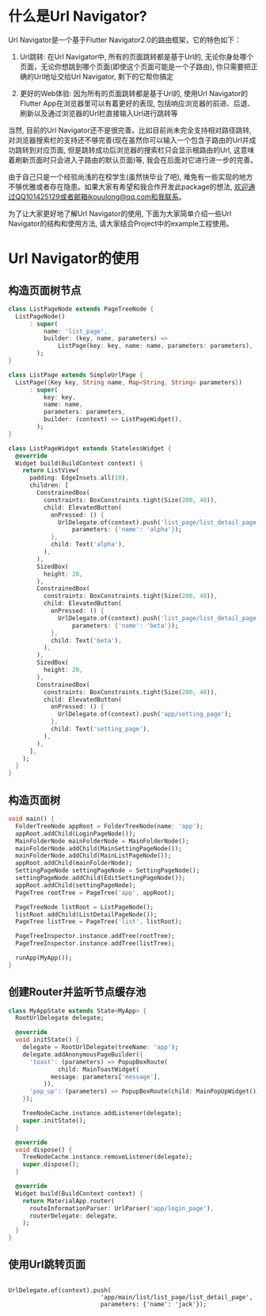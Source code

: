# 什么是Url Navigator?
Url Navigator是一个基于Flutter Navigator2.0的路由框架，它的特色如下：

1. Url跳转: 在Url Navigator中, 所有的页面跳转都是基于Url的, 无论你身处哪个页面，无论你想跳到哪个页面(即使这个页面可能是一个子路由), 你只需要把正确的Url地址交给Url Navigator, 剩下的它帮你搞定

2. 更好的Web体验: 因为所有的页面跳转都是基于Url的, 使用Url Navigator的Flutter App在浏览器里可以有着更好的表现, 包括响应浏览器的前进、后退、刷新以及通过浏览器的Url栏直接输入Url进行跳转等

当然, 目前的Url Navigator还不是很完善。比如目前尚未完全支持相对路径跳转, 对浏览器搜索栏的支持还不够完善(现在虽然你可以输入一个包含子路由的Url并成功跳转到对应页面, 但是跳转成功后浏览器的搜索栏只会显示根路由的Url, 这意味着刷新页面时只会进入子路由的默认页面)等, 我会在后面对它进行进一步的完善。

由于自己只是一个经验尚浅的在校学生(虽然快毕业了吧), 难免有一些实现的地方不够优雅或者存在隐患。如果大家有希望和我合作开发此package的想法, 欢迎通过QQ101425129或者邮箱jkouulong@qq.com和我联系。

为了让大家更好地了解Url Navigator的使用, 下面为大家简单介绍一些Url Navigator的结构和使用方法, 请大家结合Project中的example工程使用。

# Url Navigator的使用

## 构造页面树节点

```dart
class ListPageNode extends PageTreeNode {
  ListPageNode()
      : super(
          name: 'list_page',
          builder: (key, name, parameters) =>
              ListPage(key: key, name: name, parameters: parameters),
        );
}

class ListPage extends SimpleUrlPage {
  ListPage({Key key, String name, Map<String, String> parameters})
      : super(
          key: key,
          name: name,
          parameters: parameters,
          builder: (context) => ListPageWidget(),
        );
}

class ListPageWidget extends StatelessWidget {
  @override
  Widget build(BuildContext context) {
    return ListView(
      padding: EdgeInsets.all(10),
      children: [
        ConstrainedBox(
          constraints: BoxConstraints.tight(Size(200, 40)),
          child: ElevatedButton(
            onPressed: () {
              UrlDelegate.of(context).push('list_page/list_detail_page',
                  parameters: {'name': 'alpha'});
            },
            child: Text('alpha'),
          ),
        ),
        SizedBox(
          height: 20,
        ),
        ConstrainedBox(
          constraints: BoxConstraints.tight(Size(200, 40)),
          child: ElevatedButton(
            onPressed: () {
              UrlDelegate.of(context).push('list_page/list_detail_page',
                  parameters: {'name': 'beta'});
            },
            child: Text('beta'),
          ),
        ),
        SizedBox(
          height: 20,
        ),
        ConstrainedBox(
          constraints: BoxConstraints.tight(Size(200, 40)),
          child: ElevatedButton(
            onPressed: () {
              UrlDelegate.of(context).push('app/setting_page');
            },
            child: Text('setting_page'),
          ),
        ),
      ],
    );
  }
}

```

## 构造页面树

```dart
void main() {
  FolderTreeNode appRoot = FolderTreeNode(name: 'app');
  appRoot.addChild(LoginPageNode());
  MainFolderNode mainFolderNode = MainFolderNode();
  mainFolderNode.addChild(MainSettingPageNode());
  mainFolderNode.addChild(MainListPageNode());
  appRoot.addChild(mainFolderNode);
  SettingPageNode settingPageNode = SettingPageNode();
  settingPageNode.addChild(EditSettingPageNode());
  appRoot.addChild(settingPageNode);
  PageTree rootTree = PageTree('app', appRoot);

  PageTreeNode listRoot = ListPageNode();
  listRoot.addChild(ListDetailPageNode());
  PageTree listTree = PageTree('list', listRoot);

  PageTreeInspector.instance.addTree(rootTree);
  PageTreeInspector.instance.addTree(listTree);

  runApp(MyApp());
}

```

## 创建Router并监听节点缓存池

```dart
class MyAppState extends State<MyApp> {
  RootUrlDelegate delegate;

  @override
  void initState() {
    delegate = RootUrlDelegate(treeName: 'app');
    delegate.addAnonymousPageBuilder({
      'toast': (parameters) => PopupBoxRoute(
              child: MainToastWidget(
            message: parameters['message'],
          )),
      'pop_up': (parameters) => PopupBoxRoute(child: MainPopUpWidget()),
    });

    TreeNodeCache.instance.addListener(delegate);
    super.initState();
  }

  @override
  void dispose() {
    TreeNodeCache.instance.removeListener(delegate);
    super.dispose();
  }

  @override
  Widget build(BuildContext context) {
    return MaterialApp.router(
      routeInformationParser: UrlParser('app/login_page'),
      routerDelegate: delegate,
    );
  }
}

```

## 使用Url跳转页面

```

UrlDelegate.of(context).push(
                          'app/main/list/list_page/list_detail_page',
                          parameters: {'name': 'jack'});

```
